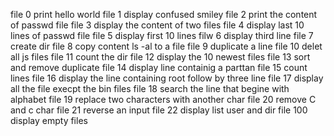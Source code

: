file 0 print hello world
file 1 display confused smiley
file 2 print the content of passwd file
file 3 display the content of two files
file 4 display last 10 lines of passwd file
file 5 display first 10 lines
filw 6 display third line
file 7 create dir
file 8 copy content ls -al to a file
file 9 duplicate a line
file 10 delet all js files
file 11 count the dir
file 12 display the 10 newest files
file 13 sort and remove duplicate
file 14 display line containig a parttan
file 15 count lines
file 16 display the line containing root follow by three line
file 17 display all the file execpt the bin files
file 18 search the line that begine with alphabet
file 19 replace two characters with another char
file 20 remove C and c char
file 21 reverse an input
file 22 display list user and dir
file 100 display empty files
